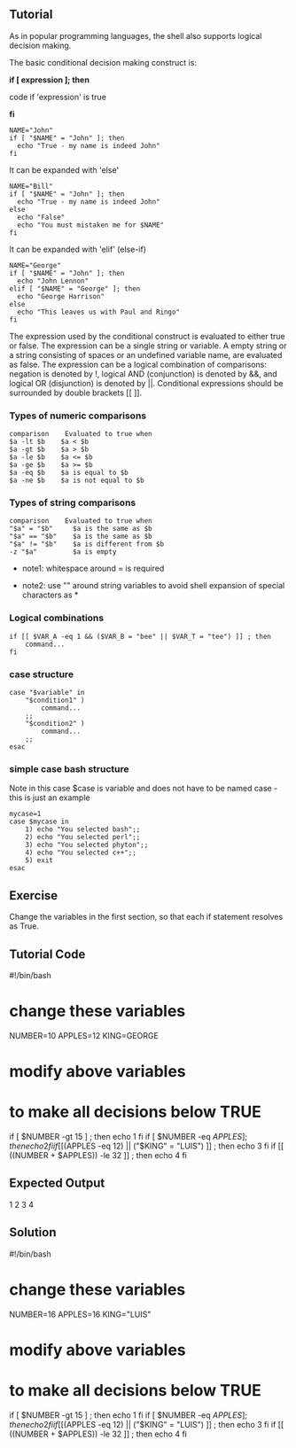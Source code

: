 Tutorial
--------
As in popular programming languages, the shell also supports logical decision making.

The basic conditional decision making construct is:

**if [ expression ]; then**

code if 'expression' is true

**fi**

    NAME="John"
    if [ "$NAME" = "John" ]; then
      echo "True - my name is indeed John"
    fi

It can be expanded with 'else'

    NAME="Bill"
    if [ "$NAME" = "John" ]; then
      echo "True - my name is indeed John"
    else
      echo "False"
      echo "You must mistaken me for $NAME"
    fi

It can be expanded with 'elif' (else-if)

    NAME="George"
    if [ "$NAME" = "John" ]; then
      echo "John Lennon"
    elif [ "$NAME" = "George" ]; then
      echo "George Harrison"
    else
      echo "This leaves us with Paul and Ringo"
    fi

The expression used by the conditional construct is evaluated to either true or false.
The expression can be a single string or variable. A empty string or a string consisting of spaces or an undefined variable name, are evaluated as false.
The expression can be a logical combination of comparisons: negation is denoted by !, logical AND (conjunction) is denoted by &&, and logical OR (disjunction) is denoted by ||. Conditional expressions should be surrounded by double brackets \[\[ ]].

### Types of numeric comparisons

    comparison    Evaluated to true when
    $a -lt $b    $a < $b
    $a -gt $b    $a > $b
    $a -le $b    $a <= $b
    $a -ge $b    $a >= $b
    $a -eq $b    $a is equal to $b
    $a -ne $b    $a is not equal to $b

### Types of string comparisons

    comparison    Evaluated to true when
    "$a" = "$b"     $a is the same as $b
    "$a" == "$b"    $a is the same as $b
    "$a" != "$b"    $a is different from $b
    -z "$a"         $a is empty

- note1: whitespace around = is required

- note2: use "" around string variables to avoid shell expansion of special characters as *

### Logical combinations

    if [[ $VAR_A -eq 1 && ($VAR_B = "bee" || $VAR_T = "tee") ]] ; then
        command...
    fi

### case structure

    case "$variable" in
        "$condition1" )
            command...
        ;;
        "$condition2" )
            command...
        ;;
    esac

### simple case bash structure

Note in this case $case is variable and does not have to be named case - this is just an example

    mycase=1
    case $mycase in
        1) echo "You selected bash";;
        2) echo "You selected perl";;
        3) echo "You selected phyton";;
        4) echo "You selected c++";;
        5) exit
    esac

Exercise
--------
Change the variables in the first section, so that each if statement resolves as True.

Tutorial Code
-------------

#!/bin/bash
# change these variables
NUMBER=10
APPLES=12
KING=GEORGE
# modify above variables
# to make all decisions below TRUE
if [ $NUMBER -gt 15 ] ; then
  echo 1
fi
if [ $NUMBER -eq $APPLES ] ; then
  echo 2
fi
if [[ ($APPLES -eq 12) || ("$KING" = "LUIS") ]] ; then
  echo 3
fi
if [[ $(($NUMBER + $APPLES)) -le 32 ]] ; then
  echo 4
fi

Expected Output
---------------
1
2
3
4

Solution
--------

#!/bin/bash
# change these variables
NUMBER=16
APPLES=16
KING="LUIS"
# modify above variables
# to make all decisions below TRUE
if [ $NUMBER -gt 15 ] ; then
  echo 1
fi
if [ $NUMBER -eq $APPLES ] ; then
  echo 2
fi
if [[ ($APPLES -eq 12) || ("$KING" = "LUIS") ]] ; then
  echo 3
fi
if [[ $(($NUMBER + $APPLES)) -le 32 ]] ; then
  echo 4
fi
